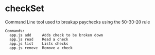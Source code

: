 # checkSet
Command Line tool used to breakup paychecks using the 50-30-20 rule


```
Commands:
  app.js add     Adds check to be broken down
  app.js read    Read a check
  app.js list    Lists checks
  app.js remove  Remove a check
  ```
